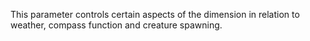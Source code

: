 This parameter controls certain aspects of the dimension in relation to weather,
compass function and creature spawning.